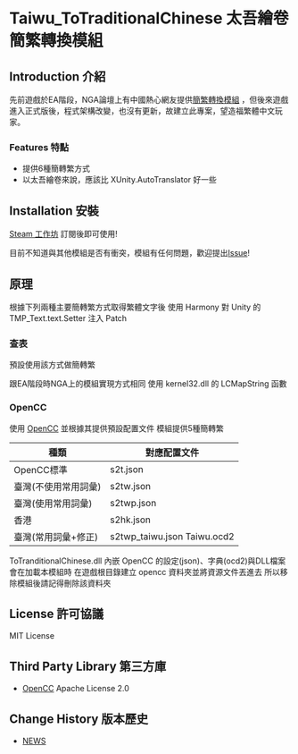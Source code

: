 # Taiwu_ToTraditionalChinese 太吾繪卷 簡繁轉換模組

## Introduction 介紹

先前遊戲於EA階段，NGA論壇上有中國熱心網友提供[簡繁轉換模組](https://bbs.nga.cn/read.php?tid=15239374)
，但後來遊戲進入正式版後，程式架構改變，也沒有更新，故建立此專案，望造福繁體中文玩家。

### Features 特點

* 提供6種簡轉繁方式
* 以太吾繪卷來說，應該比 XUnity.AutoTranslator 好一些

## Installation 安裝

[Steam 工作坊](https://steamcommunity.com/sharedfiles/filedetails/?id=3577070985) 訂閱後即可使用!

目前不知道與其他模組是否有衝突，模組有任何問題，歡迎提出[Issue](https://github.com/m21248074/Taiwu_ToTraditionalChinese/issues)!

## 原理

根據下列兩種主要簡轉繁方式取得繁體文字後 使用 Harmony 對 Unity 的 TMP_Text.text.Setter 注入 Patch

### 查表

預設使用該方式做簡轉繁

跟EA階段時NGA上的模組實現方式相同 使用 kernel32.dll 的 LCMapString 函數

### OpenCC

使用 [OpenCC](https://github.com/BYVoid/OpenCC) 並根據其提供預設配置文件 模組提供5種簡轉繁

|種類|對應配置文件|
|----|----|
|OpenCC標準|s2t.json|
|臺灣(不使用常用詞彙)|s2tw.json|
|臺灣(使用常用詞彙)|s2twp.json|
|香港|s2hk.json|
|臺灣(常用詞彙+修正)|s2twp_taiwu.json Taiwu.ocd2|

ToTranditionalChinese.dll 內嵌 OpenCC 的設定(json)、字典(ocd2)與DLL檔案 會在加載本模組時 在遊戲根目錄建立 opencc 資料夾並將資源文件丟進去 所以移除模組後請記得刪除該資料夾

## License 許可協議

MIT License

## Third Party Library 第三方庫

* [OpenCC](https://github.com/BYVoid/OpenCC) Apache License 2.0


## Change History 版本歷史

* [NEWS](https://github.com/m21248074/Taiwu_ToTraditionalChinese/blob/master/NEWS.md)